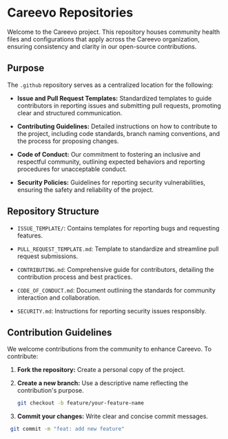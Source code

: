 # Careevo Repositories

Welcome to the Careevo project. This repository houses community health files and configurations that apply across the Careevo organization, ensuring consistency and clarity in our open-source contributions.

## Purpose

The `.github` repository serves as a centralized location for the following:

- **Issue and Pull Request Templates:** Standardized templates to guide contributors in reporting issues and submitting pull requests, promoting clear and structured communication.

- **Contributing Guidelines:** Detailed instructions on how to contribute to the project, including code standards, branch naming conventions, and the process for proposing changes.

- **Code of Conduct:** Our commitment to fostering an inclusive and respectful community, outlining expected behaviors and reporting procedures for unacceptable conduct.

- **Security Policies:** Guidelines for reporting security vulnerabilities, ensuring the safety and reliability of the project.

## Repository Structure

- `ISSUE_TEMPLATE/`: Contains templates for reporting bugs and requesting features.

- `PULL_REQUEST_TEMPLATE.md`: Template to standardize and streamline pull request submissions.

- `CONTRIBUTING.md`: Comprehensive guide for contributors, detailing the contribution process and best practices.

- `CODE_OF_CONDUCT.md`: Document outlining the standards for community interaction and collaboration.

- `SECURITY.md`: Instructions for reporting security issues responsibly.

## Contribution Guidelines

We welcome contributions from the community to enhance Careevo. To contribute:

1. **Fork the repository:** Create a personal copy of the project.

2. **Create a new branch:** Use a descriptive name reflecting the contribution's purpose.

   ```bash
   git checkout -b feature/your-feature-name
   
3. **Commit your changes:** Write clear and concise commit messages.
   
  ```bash
   git commit -m "feat: add new feature"
